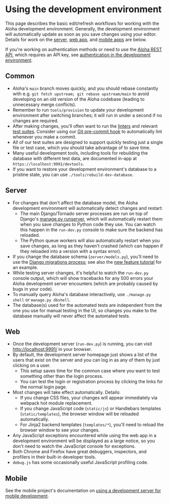 # Using the development environment

This page describes the basic edit/refresh workflows for working with
the Aloha development environment. Generally, the development
environment will automatically update as soon as you save changes
using your editor. Details for work on the [server](#server),
[web app](#web), and [mobile apps](#mobile) are below.

If you're working on authentication methods or need to use the [Aloha
REST API][rest-api], which requires an API key, see [authentication in
the development environment][authentication-dev-server].

## Common

- Aloha's `main` branch moves quickly, and you should rebase
  constantly with e.g.
  `git fetch upstream; git rebase upstream/main` to avoid developing
  on an old version of the Aloha codebase (leading to unnecessary
  merge conflicts).
- Remember to run `tools/provision` to update your development
  environment after switching branches; it will run in under a second
  if no changes are required.
- After making changes, you'll often want to run the
  [linters](../testing/linters.md) and relevant [test
  suites](../testing/testing.md). Consider using our [Git pre-commit
  hook](../git/zulip-tools.md#set-up-git-repo-script) to
  automatically lint whenever you make a commit.
- All of our test suites are designed to support quickly testing just
  a single file or test case, which you should take advantage of to
  save time.
- Many useful development tools, including tools for rebuilding the
  database with different test data, are documented in-app at
  `https://localhost:9991/devtools`.
- If you want to restore your development environment's database to a
  pristine state, you can use `./tools/rebuild-dev-database`.

## Server

- For changes that don't affect the database model, the Aloha
  development environment will automatically detect changes and
  restart:
  - The main Django/Tornado server processes are run on top of
    Django's [manage.py runserver][django-runserver], which will
    automatically restart them when you save changes to Python code
    they use. You can watch this happen in the `run-dev.py` console
    to make sure the backend has reloaded.
  - The Python queue workers will also automatically restart when you
    save changes, as long as they haven't crashed (which can happen if
    they reloaded into a version with a syntax error).
- If you change the database schema (`zerver/models.py`), you'll need
  to use the [Django migrations
  process](../subsystems/schema-migrations.md); see also the [new
  feature tutorial][new-feature-tutorial] for an example.
- While testing server changes, it's helpful to watch the `run-dev.py`
  console output, which will show tracebacks for any 500 errors your
  Aloha development server encounters (which are probably caused by
  bugs in your code).
- To manually query Aloha's database interactively, use
  `./manage.py shell` or `manage.py dbshell`.
- The database(s) used for the automated tests are independent from
  the one you use for manual testing in the UI, so changes you make to
  the database manually will never affect the automated tests.

## Web

- Once the development server (`run-dev.py`) is running, you can visit
  <http://localhost:9991/> in your browser.
- By default, the development server homepage just shows a list of the
  users that exist on the server and you can log in as any of them by
  just clicking on a user.
  - This setup saves time for the common case where you want to test
    something other than the login process.
  - You can test the login or registration process by clicking the
    links for the normal login page.
- Most changes will take effect automatically. Details:
  - If you change CSS files, your changes will appear immediately via
    webpack hot module replacement.
  - If you change JavaScript code (`static/js`) or Handlebars
    templates (`static/templates`), the browser window will be
    reloaded automatically.
  - For Jinja2 backend templates (`templates/*`), you'll need to reload
    the browser window to see your changes.
- Any JavaScript exceptions encountered while using the web app in a
  development environment will be displayed as a large notice, so you
  don't need to watch the JavaScript console for exceptions.
- Both Chrome and Firefox have great debuggers, inspectors, and
  profilers in their built-in developer tools.
- `debug.js` has some occasionally useful JavaScript profiling code.

## Mobile

See the mobile project's documentation on [using a development server
for mobile development][mobile-dev-server].

[rest-api]: https://zulip.com/api/rest
[authentication-dev-server]: authentication.md
[django-runserver]: https://docs.djangoproject.com/en/3.2/ref/django-admin/#runserver
[new-feature-tutorial]: ../tutorials/new-feature-tutorial.md
[testing-docs]: ../testing/testing.md
[mobile-dev-server]: https://github.com/zulip/zulip-mobile/blob/main/docs/howto/dev-server.md#using-a-dev-version-of-the-server

